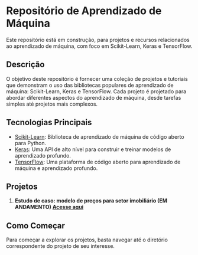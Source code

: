 # Repositório de Aprendizado de Máquina

Este repositório está em construção, para projetos e recursos relacionados ao aprendizado de máquina, com foco em Scikit-Learn, Keras e TensorFlow.

## Descrição

O objetivo deste repositório é fornecer uma coleção de projetos e tutoriais que demonstram o uso das bibliotecas populares de aprendizado de máquina: Scikit-Learn, Keras e TensorFlow. Cada projeto é projetado para abordar diferentes aspectos do aprendizado de máquina, desde tarefas simples até projetos mais complexos.

## Tecnologias Principais

- [Scikit-Learn](https://scikit-learn.org/): Biblioteca de aprendizado de máquina de código aberto para Python.
- [Keras](https://keras.io/): Uma API de alto nível para construir e treinar modelos de aprendizado profundo.
- [TensorFlow](https://www.tensorflow.org/): Uma plataforma de código aberto para aprendizado de máquina e aprendizado profundo.

## Projetos

1. **Estudo de caso: modelo de preços para setor imobiliário (EM ANDAMENTO) [Acesse aqui](https://github.com/maiconcentner/machine_learning/tree/master/am_precos_imobiliarios)**

## Como Começar

Para começar a explorar os projetos, basta navegar até o diretório correspondente do projeto de seu interesse.

